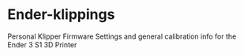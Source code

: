 # Ender-klippings
Personal Klipper Firmware Settings and general calibration info for the Ender 3 S1 3D Printer
